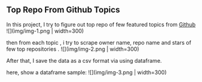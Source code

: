 ## Top Repo From Github Topics

In this project, I try to figure out top repo of few featured topics from [Github](https://github.com/topics)
![](img/img-1.png | width=300)

then from each topic , i try to scrape owner name, repo name and stars of few top repositories .
![](img/img-2.png | width=300)

After that, I save the data as a csv format via using dataframe.

here, show a dataframe sample:
![](img/img-3.png | width=300)